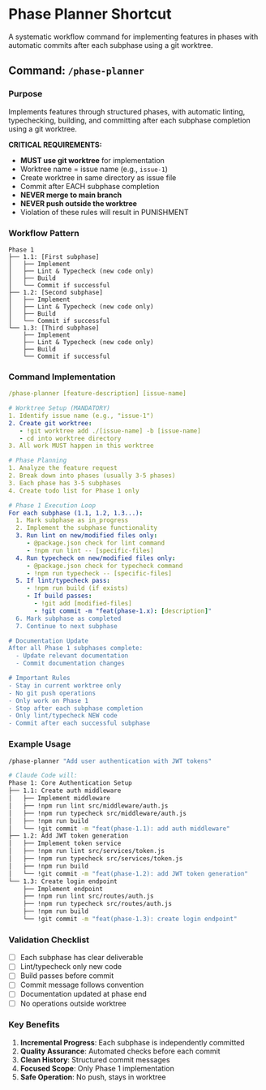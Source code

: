 # Phase Planner Shortcut

A systematic workflow command for implementing features in phases with automatic commits after each subphase using a git worktree.

## Command: `/phase-planner`

### Purpose
Implements features through structured phases, with automatic linting, typechecking, building, and committing after each subphase completion using a git worktree.

**CRITICAL REQUIREMENTS:**
- **MUST use git worktree** for implementation
- Worktree name = issue name (e.g., `issue-1`)
- Create worktree in same directory as issue file
- Commit after EACH subphase completion
- **NEVER merge to main branch**
- **NEVER push outside the worktree**
- Violation of these rules will result in PUNISHMENT

### Workflow Pattern
```
Phase 1
├── 1.1: [First subphase]
│   ├── Implement
│   ├── Lint & Typecheck (new code only)
│   ├── Build
│   └── Commit if successful
├── 1.2: [Second subphase]
│   ├── Implement
│   ├── Lint & Typecheck (new code only)
│   ├── Build
│   └── Commit if successful
└── 1.3: [Third subphase]
    ├── Implement
    ├── Lint & Typecheck (new code only)
    ├── Build
    └── Commit if successful
```

### Command Implementation

```yaml
/phase-planner [feature-description] [issue-name]

# Worktree Setup (MANDATORY)
1. Identify issue name (e.g., "issue-1")
2. Create git worktree:
   - !git worktree add ./[issue-name] -b [issue-name]
   - cd into worktree directory
3. All work MUST happen in this worktree

# Phase Planning
1. Analyze the feature request
2. Break down into phases (usually 3-5 phases)
3. Each phase has 3-5 subphases
4. Create todo list for Phase 1 only

# Phase 1 Execution Loop
For each subphase (1.1, 1.2, 1.3...):
  1. Mark subphase as in_progress
  2. Implement the subphase functionality
  3. Run lint on new/modified files only:
     - @package.json check for lint command
     - !npm run lint -- [specific-files]
  4. Run typecheck on new/modified files only:
     - @package.json check for typecheck command  
     - !npm run typecheck -- [specific-files]
  5. If lint/typecheck pass:
     - !npm run build (if exists)
     - If build passes:
       - !git add [modified-files]
       - !git commit -m "feat(phase-1.x): [description]"
  6. Mark subphase as completed
  7. Continue to next subphase

# Documentation Update
After all Phase 1 subphases complete:
  - Update relevant documentation
  - Commit documentation changes

# Important Rules
- Stay in current worktree only
- No git push operations
- Only work on Phase 1
- Stop after each subphase completion
- Only lint/typecheck NEW code
- Commit after each successful subphase
```

### Example Usage

```bash
/phase-planner "Add user authentication with JWT tokens"

# Claude Code will:
Phase 1: Core Authentication Setup
├── 1.1: Create auth middleware
│   ├── Implement middleware
│   ├── !npm run lint src/middleware/auth.js
│   ├── !npm run typecheck src/middleware/auth.js
│   ├── !npm run build
│   └── !git commit -m "feat(phase-1.1): add auth middleware"
├── 1.2: Add JWT token generation
│   ├── Implement token service
│   ├── !npm run lint src/services/token.js
│   ├── !npm run typecheck src/services/token.js
│   ├── !npm run build
│   └── !git commit -m "feat(phase-1.2): add JWT token generation"
└── 1.3: Create login endpoint
    ├── Implement endpoint
    ├── !npm run lint src/routes/auth.js
    ├── !npm run typecheck src/routes/auth.js
    ├── !npm run build
    └── !git commit -m "feat(phase-1.3): create login endpoint"
```

### Validation Checklist
- [ ] Each subphase has clear deliverable
- [ ] Lint/typecheck only new code
- [ ] Build passes before commit
- [ ] Commit message follows convention
- [ ] Documentation updated at phase end
- [ ] No operations outside worktree

### Key Benefits
1. **Incremental Progress**: Each subphase is independently committed
2. **Quality Assurance**: Automated checks before each commit
3. **Clean History**: Structured commit messages
4. **Focused Scope**: Only Phase 1 implementation
5. **Safe Operation**: No push, stays in worktree
